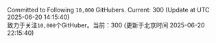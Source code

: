 Committed to Following `10,000` GitHubers. Current: <!-- FOLLOWING_COUNT -->300<!-- FOLLOWING_COUNT --> (Update at UTC <!-- LAST_UPDATED -->2025-06-20 14:15:40<!-- LAST_UPDATED -->)<br>
致力于关注`10,000`个GitHuber。当前：<!-- FOLLOWING_COUNT -->300<!-- FOLLOWING_COUNT --> (更新于北京时间 <!-- LAST_UPDATED_CST -->2025-06-20 22:15:40<!-- LAST_UPDATED_CST -->)

